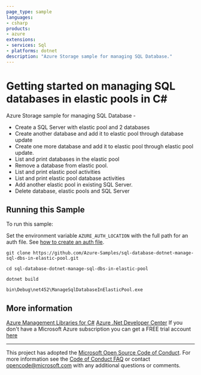 ```yaml
---
page_type: sample
languages:
- csharp
products:
- azure
extensions:
- services: Sql
- platforms: dotnet
description: "Azure Storage sample for managing SQL Database."
---
```


# Getting started on managing SQL databases in elastic pools in C# #

 Azure Storage sample for managing SQL Database -
  - Create a SQL Server with elastic pool and 2 databases
  - Create another database and add it to elastic pool through database update
  - Create one more database and add it to elastic pool through elastic pool update.
  - List and print databases in the elastic pool
  - Remove a database from elastic pool.
  - List and print elastic pool activities
  - List and print elastic pool database activities
  - Add another elastic pool in existing SQL Server.
  - Delete database, elastic pools and SQL Server


## Running this Sample ##

To run this sample:

Set the environment variable `AZURE_AUTH_LOCATION` with the full path for an auth file. See [how to create an auth file](https://github.com/Azure/azure-libraries-for-net/blob/master/AUTH.md).

    git clone https://github.com/Azure-Samples/sql-database-dotnet-manage-sql-dbs-in-elastic-pool.git

    cd sql-database-dotnet-manage-sql-dbs-in-elastic-pool

    dotnet build

    bin\Debug\net452\ManageSqlDatabaseInElasticPool.exe

## More information ##

[Azure Management Libraries for C#](https://github.com/Azure/azure-sdk-for-net/tree/Fluent)
[Azure .Net Developer Center](https://azure.microsoft.com/en-us/develop/net/)
If you don't have a Microsoft Azure subscription you can get a FREE trial account [here](http://go.microsoft.com/fwlink/?LinkId=330212)

---

This project has adopted the [Microsoft Open Source Code of Conduct](https://opensource.microsoft.com/codeofconduct/). For more information see the [Code of Conduct FAQ](https://opensource.microsoft.com/codeofconduct/faq/) or contact [opencode@microsoft.com](mailto:opencode@microsoft.com) with any additional questions or comments.
